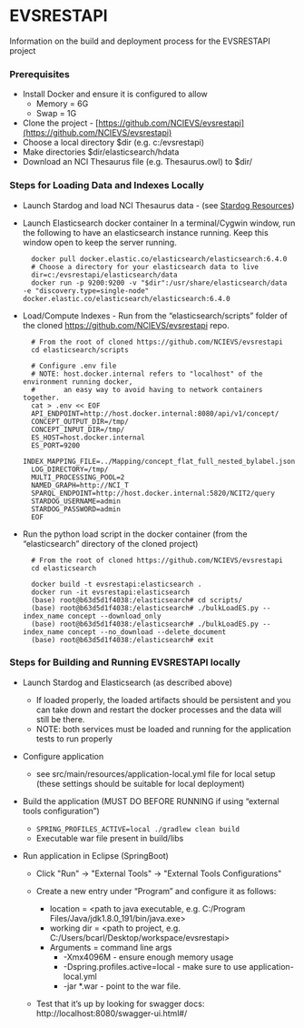 # EVSRESTAPI

Information on the build and deployment process for the EVSRESTAPI project

### Prerequisites

* Install Docker and ensure it is configured to allow
    * Memory = 6G
    * Swap = 1G
* Clone the project - [https://github.com/NCIEVS/evsrestapi](https://github.com/NCIEVS/evsrestapi)
* Choose a local directory $dir (e.g. c:/evsrestapi)
* Make directories $dir/elasticsearch/hdata
* Download an NCI Thesaurus file (e.g. Thesaurus.owl) to $dir/

### Steps for Loading Data and Indexes Locally

* Launch Stardog and load NCI Thesaurus data - (see [Stardog Resources](STARDOG.md))
* Launch Elasticsearch docker container 
In a terminal/Cygwin window, run the following to have an elasticsearch instance running. Keep this window open to keep the server running.

        docker pull docker.elastic.co/elasticsearch/elasticsearch:6.4.0
        # Choose a directory for your elasticsearch data to live
        dir=c:/evsrestapi/elasticsearch/data
        docker run -p 9200:9200 -v "$dir":/usr/share/elasticsearch/data  -e "discovery.type=single-node" docker.elastic.co/elasticsearch/elasticsearch:6.4.0


* Load/Compute Indexes - Run from the “elasticsearch/scripts” folder of the cloned https://github.com/NCIEVS/evsrestapi repo.

        # From the root of cloned https://github.com/NCIEVS/evsrestapi
        cd elasticsearch/scripts
        
        # Configure .env file
        # NOTE: host.docker.internal refers to "localhost" of the environment running docker, 
        #       an easy way to avoid having to network containers together.
        cat > .env << EOF
        API_ENDPOINT=http://host.docker.internal:8080/api/v1/concept/
        CONCEPT_OUTPUT_DIR=/tmp/
        CONCEPT_INPUT_DIR=/tmp/
        ES_HOST=host.docker.internal
        ES_PORT=9200
        INDEX_MAPPING_FILE=../Mapping/concept_flat_full_nested_bylabel.json
        LOG_DIRECTORY=/tmp/
        MULTI_PROCESSING_POOL=2
        NAMED_GRAPH=http://NCI_T
        SPARQL_ENDPOINT=http://host.docker.internal:5820/NCIT2/query
        STARDOG_USERNAME=admin
        STARDOG_PASSWORD=admin
        EOF

* Run the python load script in the docker container (from the “elasticsearch” directory of the cloned project)

        # From the root of cloned https://github.com/NCIEVS/evsrestapi
        cd elasticsearch
        
        docker build -t evsrestapi:elasticsearch .
        docker run -it evsrestapi:elasticsearch
        (base) root@b63d5d1f4038:/elasticsearch# cd scripts/
        (base) root@b63d5d1f4038:/elasticsearch# ./bulkLoadES.py --index_name concept --download_only
        (base) root@b63d5d1f4038:/elasticsearch# ./bulkLoadES.py --index_name concept --no_download --delete_document
        (base) root@b63d5d1f4038:/elasticsearch# exit


### Steps for Building and Running EVSRESTAPI locally

* Launch Stardog and Elasticsearch (as described above)
    * If loaded properly, the loaded artifacts should be persistent and you can take down and restart the docker processes and the data will still be there.
    * NOTE: both services must be loaded and running for the application tests to run properly
* Configure application
    * see src/main/resources/application-local.yml file for local setup (these settings should be suitable for local deployment)
* Build the application (MUST DO BEFORE RUNNING if using “external tools configuration”)
    * `SPRING_PROFILES_ACTIVE=local ./gradlew clean build`
    * Executable war file present in build/libs

* Run application in Eclipse (SpringBoot)
    * Click "Run" → "External Tools" → "External Tools Configurations"
    * Create a new entry under “Program” and configure it as follows:
        * location = <path to java executable, e.g. C:/Program Files/Java/jdk1.8.0_191/bin/java.exe>
        * working dir = <path to project, e.g. C:/Users/bcarl/Desktop/workspace/evsrestapi>
        * Arguments = command line args
            * -Xmx4096M - ensure enough memory usage
            * -Dspring.profiles.active=local - make sure to use application-local.yml
            * -jar *.war - point to the war file.

    * Test that it’s up by looking for swagger docs: http://localhost:8080/swagger-ui.html#/

